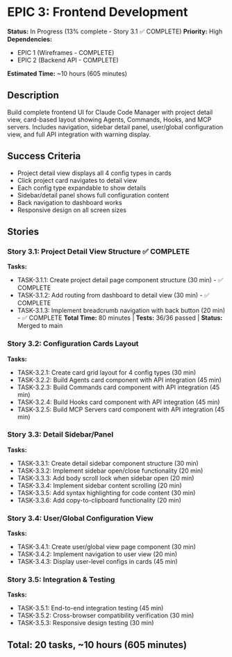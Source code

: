 # EPIC 3: Frontend Development

**Status:** In Progress (13% complete - Story 3.1 ✅ COMPLETE)
**Priority:** High
**Dependencies:**
- EPIC 1 (Wireframes - COMPLETE)
- EPIC 2 (Backend API - COMPLETE)

**Estimated Time:** ~10 hours (605 minutes)

## Description
Build complete frontend UI for Claude Code Manager with project detail view, card-based layout showing Agents, Commands, Hooks, and MCP servers. Includes navigation, sidebar detail panel, user/global configuration view, and full API integration with warning display.

## Success Criteria
- Project detail view displays all 4 config types in cards
- Click project card navigates to detail view
- Each config type expandable to show details
- Sidebar/detail panel shows full configuration content
- Back navigation to dashboard works
- Responsive design on all screen sizes

## Stories

### Story 3.1: Project Detail View Structure ✅ COMPLETE
**Tasks:**
- TASK-3.1.1: Create project detail page component structure (30 min) - ✅ COMPLETE
- TASK-3.1.2: Add routing from dashboard to detail view (30 min) - ✅ COMPLETE
- TASK-3.1.3: Implement breadcrumb navigation with back button (20 min) - ✅ COMPLETE
**Total Time:** 80 minutes | **Tests:** 36/36 passed | **Status:** Merged to main

### Story 3.2: Configuration Cards Layout
**Tasks:**
- TASK-3.2.1: Create card grid layout for 4 config types (30 min)
- TASK-3.2.2: Build Agents card component with API integration (45 min)
- TASK-3.2.3: Build Commands card component with API integration (45 min)
- TASK-3.2.4: Build Hooks card component with API integration (45 min)
- TASK-3.2.5: Build MCP Servers card component with API integration (45 min)

### Story 3.3: Detail Sidebar/Panel
**Tasks:**
- TASK-3.3.1: Create detail sidebar component structure (30 min)
- TASK-3.3.2: Implement sidebar open/close functionality (20 min)
- TASK-3.3.3: Add body scroll lock when sidebar open (20 min)
- TASK-3.3.4: Implement sidebar content scrolling (20 min)
- TASK-3.3.5: Add syntax highlighting for code content (30 min)
- TASK-3.3.6: Add copy-to-clipboard functionality (20 min)

### Story 3.4: User/Global Configuration View
**Tasks:**
- TASK-3.4.1: Create user/global view page component (30 min)
- TASK-3.4.2: Implement navigation to user view (20 min)
- TASK-3.4.3: Display user-level configs in cards (45 min)

### Story 3.5: Integration & Testing
**Tasks:**
- TASK-3.5.1: End-to-end integration testing (45 min)
- TASK-3.5.2: Cross-browser compatibility verification (30 min)
- TASK-3.5.3: Responsive design testing (30 min)

## Total: 20 tasks, ~10 hours (605 minutes)
